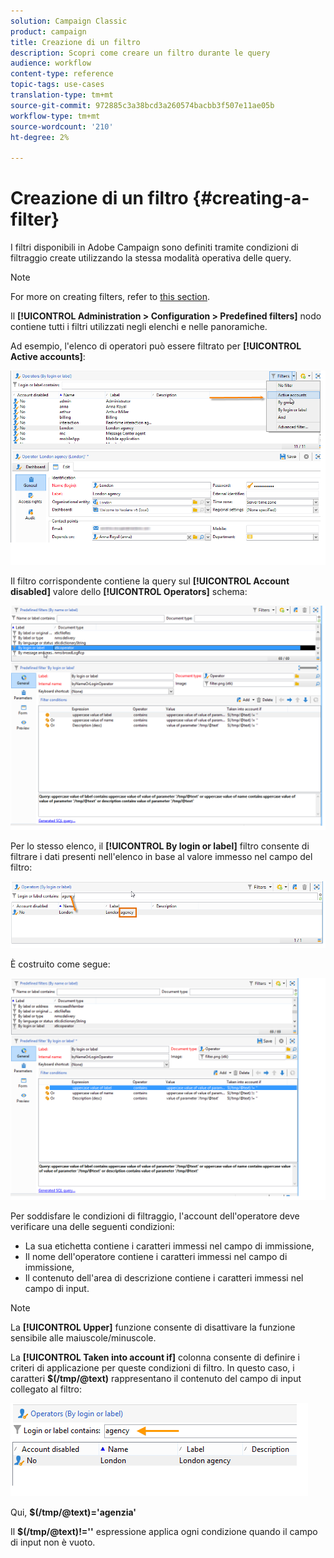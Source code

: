 ```yaml
---
solution: Campaign Classic
product: campaign
title: Creazione di un filtro
description: Scopri come creare un filtro durante le query
audience: workflow
content-type: reference
topic-tags: use-cases
translation-type: tm+mt
source-git-commit: 972885c3a38bcd3a260574bacbb3f507e11ae05b
workflow-type: tm+mt
source-wordcount: '210'
ht-degree: 2%

---
```



# Creazione di un filtro {#creating-a-filter}

I filtri disponibili in  Adobe Campaign sono definiti tramite condizioni di filtraggio create utilizzando la stessa modalità operativa delle query.

>[!NOTE]
>
>For more on creating filters, refer to [this section](../../platform/using/filtering-options.md).

Il **[!UICONTROL Administration > Configuration > Predefined filters]** nodo contiene tutti i filtri utilizzati negli elenchi e nelle panoramiche.

Ad esempio, l&#39;elenco di operatori può essere filtrato per **[!UICONTROL Active accounts]**:

![](assets/query_editor_filter_sample_1.png)

Il filtro corrispondente contiene la query sul **[!UICONTROL Account disabled]** valore dello **[!UICONTROL Operators]** schema:

![](assets/query_editor_filter_sample_2.png)

Per lo stesso elenco, il **[!UICONTROL By login or label]** filtro consente di filtrare i dati presenti nell&#39;elenco in base al valore immesso nel campo del filtro:

![](assets/query_editor_filter_sample_3.png)

È costruito come segue:

![](assets/query_editor_filter_sample_4.png)

Per soddisfare le condizioni di filtraggio, l&#39;account dell&#39;operatore deve verificare una delle seguenti condizioni:

* La sua etichetta contiene i caratteri immessi nel campo di immissione,
* Il nome dell&#39;operatore contiene i caratteri immessi nel campo di immissione,
* Il contenuto dell&#39;area di descrizione contiene i caratteri immessi nel campo di input.

>[!NOTE]
>
>La **[!UICONTROL Upper]** funzione consente di disattivare la funzione sensibile alle maiuscole/minuscole.

La **[!UICONTROL Taken into account if]** colonna consente di definire i criteri di applicazione per queste condizioni di filtro. In questo caso, i caratteri **$(/tmp/@text)** rappresentano il contenuto del campo di input collegato al filtro:

![](assets/query_editor_filter_sample_5.png)

Qui, **$(/tmp/@text)=&#39;agenzia&#39;**

Il **$(/tmp/@text)!=&#39;&#39;** espressione applica ogni condizione quando il campo di input non è vuoto.
